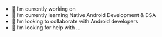 #
- 🔭 I’m currently working on 
- 🌱 I’m currently learning Native Android Development & DSA
- 👯 I’m looking to collaborate with Android developers
- 🤔 I’m looking for help with ...
>
